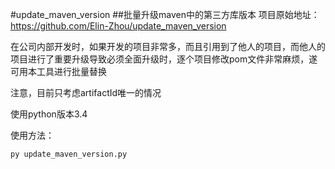 #update_maven_version
##批量升级maven中的第三方库版本
项目原始地址：https://github.com/Elin-Zhou/update_maven_version

在公司内部开发时，如果开发的项目非常多，而且引用到了他人的项目，而他人的项目进行了重要升级导致必须全面升级时，逐个项目修改pom文件非常麻烦，遂可用本工具进行批量替换

注意，目前只考虑artifactId唯一的情况

使用python版本3.4

使用方法：

	py update_maven_version.py
    
    
